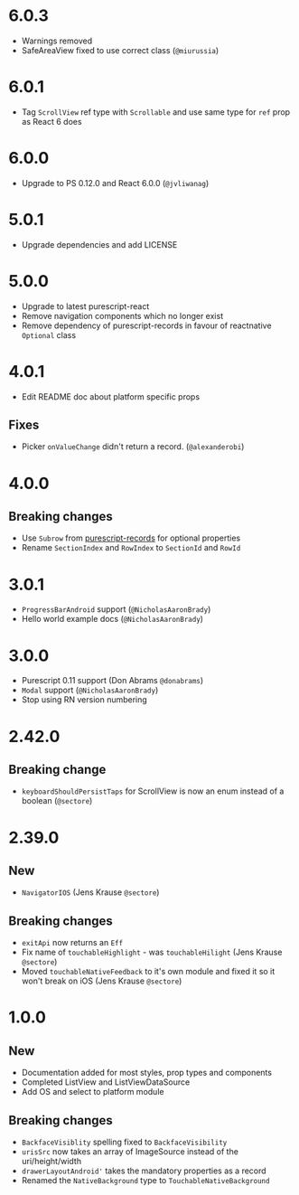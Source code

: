 # 6.0.3
  - Warnings removed
  - SafeAreaView fixed to use correct class (`@miurussia`)

# 6.0.1
  - Tag `ScrollView` ref type with `Scrollable` and
    use same type for `ref` prop as React 6 does

# 6.0.0
  - Upgrade to PS 0.12.0 and React 6.0.0 (`@jvliwanag`)

# 5.0.1
  - Upgrade dependencies and add LICENSE

# 5.0.0

  - Upgrade to latest purescript-react
  - Remove navigation components which no longer exist
  - Remove dependency of purescript-records in favour of reactnative `Optional` class

# 4.0.1

  - Edit README doc about platform specific props

## Fixes
 - Picker `onValueChange` didn't return a record. (`@alexanderobi`)

# 4.0.0

## Breaking changes

 - Use `Subrow` from [purescript-records](https://github.com/doolse/purescript-records) for optional properties
 - Rename `SectionIndex` and `RowIndex` to `SectionId` and `RowId`

# 3.0.1
 - `ProgressBarAndroid` support (`@NicholasAaronBrady`)
 - Hello world example docs (`@NicholasAaronBrady`)

# 3.0.0

- Purescript 0.11 support (Don Abrams `@donabrams`)
- `Modal` support (`@NicholasAaronBrady`)
- Stop using RN version numbering

# 2.42.0

## Breaking change

- `keyboardShouldPersistTaps` for ScrollView is now an enum instead of a boolean (`@sectore`)

# 2.39.0

## New

- `NavigatorIOS` (Jens Krause `@sectore`)

## Breaking changes

- `exitApi` now returns an `Eff`
- Fix name of `touchableHighlight` - was `touchableHilight` (Jens Krause `@sectore`)
- Moved `touchableNativeFeedback` to it's own module and fixed it so it won't break on iOS (Jens Krause `@sectore`)

# 1.0.0

## New

- Documentation added for most styles, prop types and components
- Completed ListView and ListViewDataSource
- Add OS and select to platform module

## Breaking changes

- `BackfaceVisiblity` spelling fixed to `BackfaceVisibility`
- `urisSrc` now takes an array of ImageSource instead of the uri/height/width
- `drawerLayoutAndroid'` takes the mandatory properties as a record
- Renamed the `NativeBackground` type to `TouchableNativeBackground`
